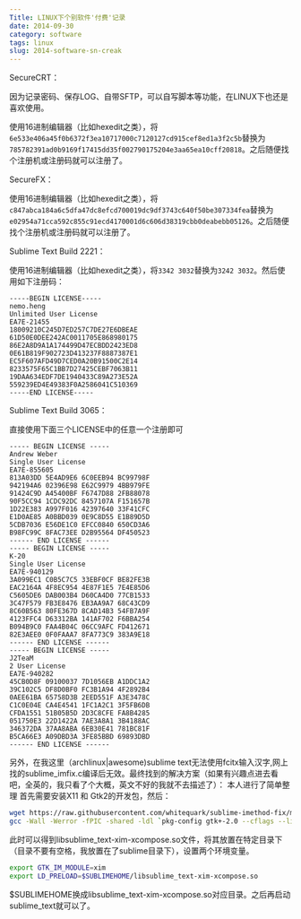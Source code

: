 ```yaml
---
Title: LINUX下个别软件'付费'记录
date: 2014-09-30
category: software
tags: linux
slug: 2014-software-sn-creak
---
```


SecureCRT：

因为记录密码、保存LOG、自带SFTP，可以自写脚本等功能，在LINUX下也还是喜欢使用。

使用16进制编辑器（比如hexedit之类），将`6e533e406a45f0b6372f3ea10717000c7120127cd915cef8ed1a3f2c5b`替换为`785782391ad0b9169f17415dd35f002790175204e3aa65ea10cff20818`。之后随便找个注册机或注册码就可以注册了。

SecureFX：

使用16进制编辑器（比如hexedit之类），将`c847abca184a6c5dfa47dc8efcd700019dc9df3743c640f50be307334fea`替换为`e02954a71cca592c855c91ecd4170001d6c606d38319cbb0deabebb05126`。之后随便找个注册机或注册码就可以注册了。


Sublime Text Build 2221：

使用16进制编辑器（比如hexedit之类），将`3342 3032`替换为`3242 3032`。然后使用如下注册码：

    -----BEGIN LICENSE-----
    nemo.heng
    Unlimited User License
    EA7E-21455
    18009210C245D7ED257C7DE27E6DBEAE
    61D50E0DEE242AC0011705E868980175
    86E2A8D9A1A174499D47ECBDD2423ED8
    0E61B819F902723D413237F8887387E1
    EC5F607AFD49D7CED0A20B91500C2E14
    8233575F65C1BB7D27425CEBF7063B11
    19DAA634EDF7DE1940433C89A273E52A
    559239ED4E49383F0A2586041C510369
    -----END LICENSE-----

Sublime Text Build 3065：

直接使用下面三个LICENSE中的任意一个注册即可

    ----- BEGIN LICENSE -----
    Andrew Weber
    Single User License
    EA7E-855605
    813A03DD 5E4AD9E6 6C0EEB94 BC99798F
    942194A6 02396E98 E62C9979 4BB979FE
    91424C9D A45400BF F6747D88 2FB88078
    90F5CC94 1CDC92DC 8457107A F151657B
    1D22E383 A997F016 42397640 33F41CFC
    E1D0AE85 A0BBD039 0E9C8D55 E1B89D5D
    5CDB7036 E56DE1C0 EFCC0840 650CD3A6
    B98FC99C 8FAC73EE D2B95564 DF450523
    ------ END LICENSE ------
    ----- BEGIN LICENSE -----
    K-20
    Single User License
    EA7E-940129
    3A099EC1 C0B5C7C5 33EBF0CF BE82FE3B
    EAC2164A 4F8EC954 4E87F1E5 7E4E85D6
    C5605DE6 DAB003B4 D60CA4D0 77CB1533
    3C47F579 FB3E8476 EB3AA9A7 68C43CD9
    8C60B563 80FE367D 8CAD14B3 54FB7A9F
    4123FFC4 D63312BA 141AF702 F6BBA254
    B094B9C0 FAA4B04C 06CC9AFC FD412671
    82E3AEE0 0F0FAAA7 8FA773C9 383A9E18
    ------ END LICENSE ------
    ----- BEGIN LICENSE -----
    J2TeaM
    2 User License
    EA7E-940282
    45CB0D8F 09100037 7D1056EB A1DDC1A2
    39C102C5 DF8D0BF0 FC3B1A94 4F2892B4
    0AEE61BA 65758D3B 2EED551F A3E3478C
    C1C0E04E CA4E4541 1FC1A2C1 3F5FB6DB
    CFDA1551 51B05B5D 2D3C8CFE FA8B4285
    051750E3 22D1422A 7AE3A8A1 3B4188AC
    346372DA 37AA8ABA 6EB30E41 781BC81F
    B5CA66E3 A09DBD3A 3FE85BBD 69893DBD
    ------ END LICENSE ------

另外，在我这里（archlinux|awesome)sublime text无法使用fcitx输入汉字,网上找的sublime_imfix.c编译后无效。最终找到的解决方案（如果有兴趣点进去看吧，全英的，我只看了个大概，英文不好的我就不去描述了）：
本人进行了简单整理
首先需要安装X11 和 Gtk2的开发包，然后：

```bash
wget https://raw.githubusercontent.com/whitequark/sublime-imethod-fix/master/libsublime_text-xim-xcompose.c
gcc -Wall -Werror -fPIC -shared -ldl `pkg-config gtk+-2.0 --cflags --libs` libsublime_text-xim-xcompose.c -o libsublime_text-xim-xcompose.so
```

此时可以得到libsublime_text-xim-xcompose.so文件，将其放置在特定目录下（目录不要有空格，我放置在了sublime目录下），设置两个环境变量。

```bash
export GTK_IM_MODULE=xim
export LD_PRELOAD=$SUBLIMEHOME/libsublime_text-xim-xcompose.so
```

$SUBLIMEHOME换成libsublime_text-xim-xcompose.so对应目录。之后再启动sublime_text就可以了。